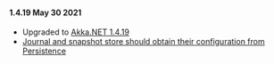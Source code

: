 #### 1.4.19 May 30 2021 ####

* Upgraded to [Akka.NET 1.4.19](https://github.com/akkadotnet/akka.net/releases/tag/1.4.19)
* [Journal and snapshot store should obtain their configuration from Persistence](https://github.com/akkadotnet/Akka.Persistence.Redis/pull/147)
